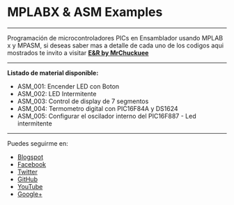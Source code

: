 # MPLABX & ASM Examples
***
Programación de microcontroladores PICs en Ensamblador usando MPLAB x y MPASM, si deseas saber mas a detalle de cada uno de los codigos aqui mostrados te invito a visitar [**E&R by MrChuckuee**](http://mrchunckuee.blogspot.mx/p/mplab-x-y-asm.html)
***
**Listado de material disponible:**
- ASM_001: Encender LED con Boton
- ASM_002: LED Intermitente
- ASM_003: Control de display de 7 segmentos
- ASM_004: Termometro digital con PIC16F84A y DS1624
- ASM_005: Configurar el oscilador interno del PIC16F887 - Led intermitente

***
Puedes seguirme en:
- [Blogspot](http://mrchunckuee.blogspot.com)
- [Facebook](https://www.facebook.com/ElectronicayRobotica)
- [Twitter](https://twitter.com/MrChunckuee)
- [GitHub](https://github.com/MrChunckuee)
- [YouTube](https://www.youtube.com/user/mrchunckueepsr)
- [Google+](https://plus.google.com/u/0/+PedroSanchez-MrChunckuee)
